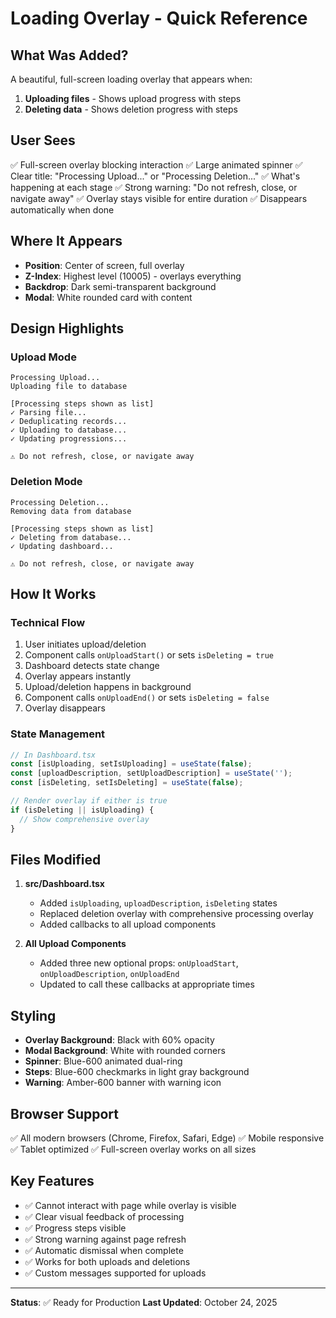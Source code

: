 # Loading Overlay - Quick Reference

## What Was Added?
A beautiful, full-screen loading overlay that appears when:
1. **Uploading files** - Shows upload progress with steps
2. **Deleting data** - Shows deletion progress with steps

## User Sees
✅ Full-screen overlay blocking interaction
✅ Large animated spinner
✅ Clear title: "Processing Upload..." or "Processing Deletion..."
✅ What's happening at each stage
✅ Strong warning: "Do not refresh, close, or navigate away"
✅ Overlay stays visible for entire duration
✅ Disappears automatically when done

## Where It Appears
- **Position**: Center of screen, full overlay
- **Z-Index**: Highest level (10005) - overlays everything
- **Backdrop**: Dark semi-transparent background
- **Modal**: White rounded card with content

## Design Highlights

### Upload Mode
```
Processing Upload...
Uploading file to database

[Processing steps shown as list]
✓ Parsing file...
✓ Deduplicating records...
✓ Uploading to database...
✓ Updating progressions...

⚠️ Do not refresh, close, or navigate away
```

### Deletion Mode
```
Processing Deletion...
Removing data from database

[Processing steps shown as list]
✓ Deleting from database...
✓ Updating dashboard...

⚠️ Do not refresh, close, or navigate away
```

## How It Works

### Technical Flow
1. User initiates upload/deletion
2. Component calls `onUploadStart()` or sets `isDeleting = true`
3. Dashboard detects state change
4. Overlay appears instantly
5. Upload/deletion happens in background
6. Component calls `onUploadEnd()` or sets `isDeleting = false`
7. Overlay disappears

### State Management
```typescript
// In Dashboard.tsx
const [isUploading, setIsUploading] = useState(false);
const [uploadDescription, setUploadDescription] = useState('');
const [isDeleting, setIsDeleting] = useState(false);

// Render overlay if either is true
if (isDeleting || isUploading) {
  // Show comprehensive overlay
}
```

## Files Modified
1. **src/Dashboard.tsx**
   - Added `isUploading`, `uploadDescription`, `isDeleting` states
   - Replaced deletion overlay with comprehensive processing overlay
   - Added callbacks to all upload components

2. **All Upload Components**
   - Added three new optional props: `onUploadStart`, `onUploadDescription`, `onUploadEnd`
   - Updated to call these callbacks at appropriate times

## Styling
- **Overlay Background**: Black with 60% opacity
- **Modal Background**: White with rounded corners
- **Spinner**: Blue-600 animated dual-ring
- **Steps**: Blue-600 checkmarks in light gray background
- **Warning**: Amber-600 banner with warning icon

## Browser Support
✅ All modern browsers (Chrome, Firefox, Safari, Edge)
✅ Mobile responsive
✅ Tablet optimized
✅ Full-screen overlay works on all sizes

## Key Features
- ✅ Cannot interact with page while overlay is visible
- ✅ Clear visual feedback of processing
- ✅ Progress steps visible
- ✅ Strong warning against page refresh
- ✅ Automatic dismissal when complete
- ✅ Works for both uploads and deletions
- ✅ Custom messages supported for uploads

---
**Status**: ✅ Ready for Production
**Last Updated**: October 24, 2025
